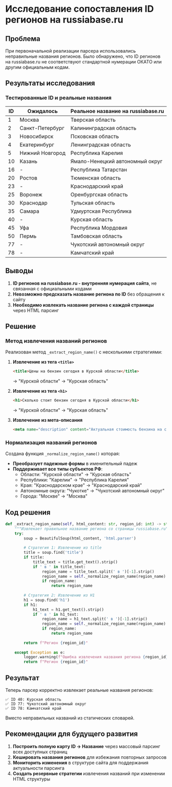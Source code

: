 # Исследование сопоставления ID регионов на russiabase.ru

## Проблема

При первоначальной реализации парсера использовались неправильные названия регионов. Было обнаружено, что ID регионов на russiabase.ru не соответствуют стандартной нумерации ОКАТО или другим официальным кодам.

## Результаты исследования

### Тестированные ID и реальные названия

| ID | Ожидалось | Реальное название на russiabase.ru |
|---|-----------|-------------------------------------|
| 1 | Москва | Тверская область |
| 2 | Санкт-Петербург | Калининградская область |
| 3 | Новосибирск | Псковская область |
| 4 | Екатеринбург | Ленинградская область |
| 5 | Нижний Новгород | Республика Карелия |
| 10 | Казань | Ямало-Ненецкий автономный округ |
| 16 | - | Республика Татарстан |
| 20 | Ростов | Тюменская область |
| 23 | - | Краснодарский край |
| 25 | Воронеж | Оренбургская область |
| 30 | Краснодар | Тульская область |
| 35 | Самара | Удмуртская Республика |
| 40 | - | Курская область |
| 45 | Уфа | Республика Мордовия |
| 50 | Пермь | Тамбовская область |
| 77 | - | Чукотский автономный округ |
| 78 | - | Камчатский край |

## Выводы

1. **ID регионов на russiabase.ru - внутренняя нумерация сайта**, не связанная с официальными кодами
2. **Невозможно предсказать название региона по ID** без обращения к сайту
3. **Необходимо извлекать название региона с каждой страницы** через HTML парсинг

## Решение

### Метод извлечения названий регионов

Реализован метод `_extract_region_name()` с несколькими стратегиями:

1. **Извлечение из тега `<title>`**
   ```html
   <title>Цены на бензин сегодня в Курской области</title>
   ```
   → "Курской области" → "Курская область"

2. **Извлечение из тега `<h1>`**
   ```html
   <h1>Сколько стоит бензин сегодня в Курской области</h1>
   ```
   → "Курской области" → "Курская область"

3. **Извлечение из мета-описания**
   ```html
   <meta name="description" content="Актуальная стоимость бензина на сегодня в Курской области...">
   ```

### Нормализация названий регионов

Создана функция `_normalize_region_name()` которая:

- **Преобразует падежные формы** в именительный падеж
- **Поддерживает все типы субъектов РФ**:
  - Области: "Курской области" → "Курская область"
  - Республики: "Карелии" → "Республика Карелия"
  - Края: "Краснодарском крае" → "Краснодарский край"
  - Автономные округа: "Чукотке" → "Чукотский автономный округ"
  - Города: "Москве" → "Москва"

## Код решения

```python
def _extract_region_name(self, html_content: str, region_id: int) -> str:
    """Извлекает правильное название региона со страницы russiabase.ru"""
    try:
        soup = BeautifulSoup(html_content, 'html.parser')
        
        # Стратегия 1: Извлечение из title
        title = soup.find('title')
        if title:
            title_text = title.get_text().strip()
            if ' в ' in title_text:
                region_name = title_text.split(' в ')[-1].strip()
                region_name = self._normalize_region_name(region_name)
                if region_name:
                    return region_name
        
        # Стратегия 2: Извлечение из H1
        h1 = soup.find('h1')
        if h1:
            h1_text = h1.get_text().strip()
            if ' в ' in h1_text:
                region_name = h1_text.split(' в ')[-1].strip()
                region_name = self._normalize_region_name(region_name)
                if region_name:
                    return region_name
        
        return f"Регион {region_id}"
        
    except Exception as e:
        logger.warning(f"Ошибка извлечения названия региона {region_id}: {e}")
        return f"Регион {region_id}"
```

## Результат

Теперь парсер корректно извлекает реальные названия регионов:

```
✅ ID 40: Курская область
✅ ID 77: Чукотский автономный округ  
✅ ID 78: Камчатский край
```

Вместо неправильных названий из статических словарей.

## Рекомендации для будущего развития

1. **Построить полную карту ID → Название** через массовый парсинг всех доступных страниц
2. **Кешировать названия регионов** для избежания повторных запросов
3. **Мониторить изменения** в структуре сайта для поддержания актуальности парсинга
4. **Создать резервные стратегии** извлечения названий при изменении HTML структуры